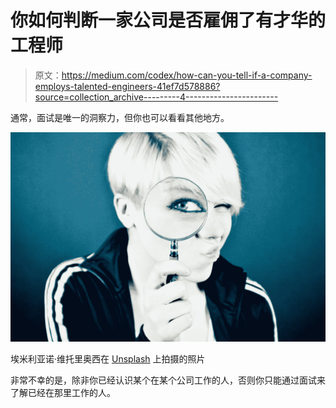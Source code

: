 # 你如何判断一家公司是否雇佣了有才华的工程师

> 原文：<https://medium.com/codex/how-can-you-tell-if-a-company-employs-talented-engineers-41ef7d578886?source=collection_archive---------4----------------------->

通常，面试是唯一的洞察力，但你也可以看看其他地方。

![](img/072eac7177120bac4200e0278848f9b1.png)

埃米利亚诺·维托里奥西在 [Unsplash](https://unsplash.com/s/photos/searching?utm_source=unsplash&utm_medium=referral&utm_content=creditCopyText) 上拍摄的照片

非常不幸的是，除非你已经认识某个在某个公司工作的人，否则你只能通过面试来了解已经在那里工作的人。